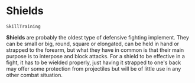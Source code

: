 # Shields

`SkillTraining`

**Shields** are probably the oldest type of defensive fighting implement. They can be small or big, round, square or elongated, can be held in hand or strapped to the forearm, but what they have in common is that their main purpose is to interpose and block attacks. For a shield to be effective in a fight, it has to be wielded properly, just having it strapped to one's back may offer some protection from projectiles but will be of little use in any other combat situation.